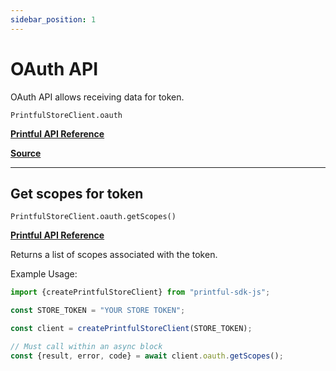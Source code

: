 ```yaml
---
sidebar_position: 1
---
```


# OAuth API

OAuth API allows receiving data for token.

`PrintfulStoreClient.oauth`

[**Printful API Reference**](https://developers.printful.com/docs/?_gl=1*89vqs2*_ga*NDMzMTM2Mjk0LjE2ODcyMzU3MDc.*_ga_EZ4XVRL864*MTY4OTgwNDI5My4zMC4wLjE2ODk4MDQyOTMuNjAuMC4w#tag/OAuth-API)

[**Source**](https://github.com/artT14/printful-sdk-js/blob/main/src/lib/oauth.ts)

---

## Get scopes for token

`PrintfulStoreClient.oauth.getScopes()`

[**Printful API Reference**](https://developers.printful.com/docs/?_gl=1*89vqs2*_ga*NDMzMTM2Mjk0LjE2ODcyMzU3MDc.*_ga_EZ4XVRL864*MTY4OTgwNDI5My4zMC4wLjE2ODk4MDQyOTMuNjAuMC4w#operation/getScopes)

Returns a list of scopes associated with the token.

Example Usage:
```js
import {createPrintfulStoreClient} from "printful-sdk-js";

const STORE_TOKEN = "YOUR STORE TOKEN";

const client = createPrintfulStoreClient(STORE_TOKEN);

// Must call within an async block
const {result, error, code} = await client.oauth.getScopes();
```



